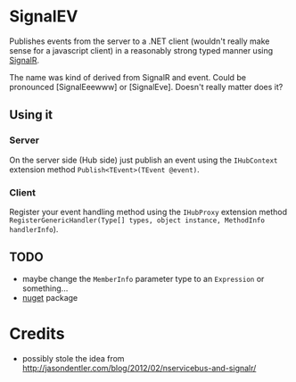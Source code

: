 SignalEV
========

Publishes events from the server to a .NET client (wouldn't really make sense for a javascript client) in a reasonably strong typed manner using [SignalR](http://signalr.net/).

The name was kind of derived from SignalR and event. Could be pronounced [SignalEeewww] or [SignalEve]. Doesn't really matter does it?

Using it
--------

### Server

On the server side (Hub side) just publish an event using the `IHubContext` extension method `Publish<TEvent>(TEvent @event)`.

### Client

Register your event handling method using the `IHubProxy` extension method `RegisterGenericHandler(Type[] types, object instance, MethodInfo handlerInfo`).

TODO
----

- maybe change the `MemberInfo` parameter type to an `Expression` or something...
- [nuget](http://nuget.org/) package

Credits
=======

- possibly stole the idea from http://jasondentler.com/blog/2012/02/nservicebus-and-signalr/